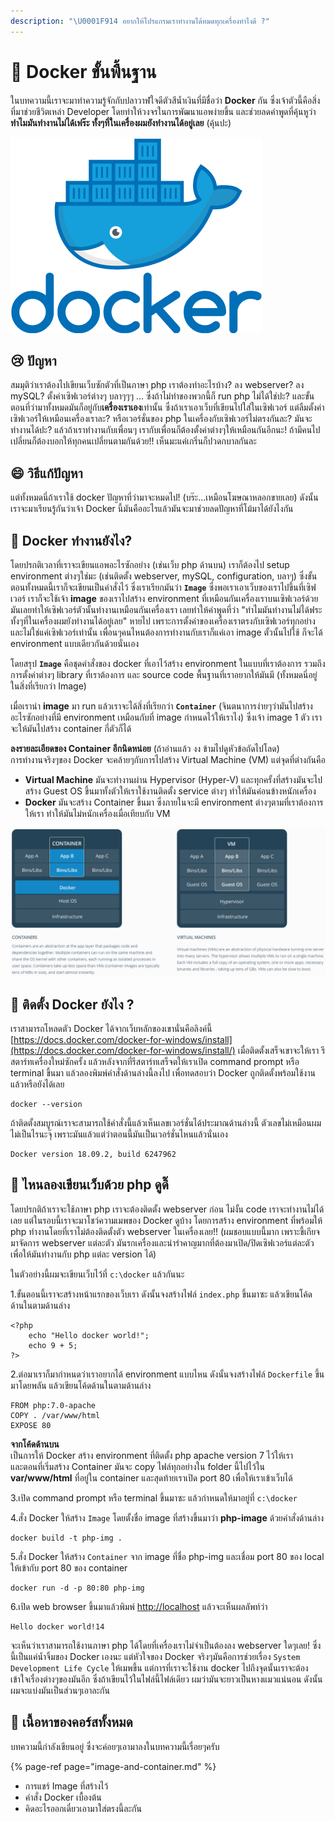 ```yaml
---
description: "\U0001F914 อยากให้โปรแกรมเราทำงานได้หมดทุกเครื่องทำไงดี ?"
---
```


# 👶 Docker ขั้นพื้นฐาน

ในบทความนี้เราจะมาทำความรู้จักกับปลาวาฬใจดีตัวสีน้ำเงินที่มีชื่อว่า **Docker** กัน ซึ่งเจ้าตัวนี้คือสิ่งที่มาช่วยชีวิตเหล่า Developer โดยทำให้วงจรในการพัฒนาแอพง่ายขึ้น และช่วยลดคำพูดที่คุ้นหูว่า **ทำไมมันทำงานไม่ได้เฟร๊ะ ทั้งๆที่ในเครื่องผมยังทำงานได้อยู่เลย** \(คุ้นปะ\)

![](../../.gitbook/assets/image%20%28744%29.png)

## 😢 ปัญหา

สมมุติว่าเราต้องไปเขียนเว็บซักตัวที่เป็นภาษา php เราต้องทำอะไรบ้าง? ลง webserver? ลง mySQL? ตั้งค่าเซิฟเวอร์ต่างๆ บลาๆๆๆ ... ซึ่งถ้าไม่ทำของพวกนี้ก็ run php ไม่ได้ใช่ปะ? และขั้นตอนที่ว่ามาทั้งหมดมันก็อยู่กับ**เครื่องเราเอง**เท่านั้น ซึ่งถ้าเราเอาเว็บที่เขียนไปใส่ในเซิฟเวอร์ แต่ลืมตั้งค่าเซิฟเวอร์ให้เหมือนเครื่องเราละ? หรือเวอร์ชั่นของ php ในเครื่องกับเซิฟเวอร์ไม่ตรงกันละ? มันจะทำงานได้ปะ? แล้วถ้าเราทำงานกับเพื่อนๆ เรากับเพื่อนก็ต้องตั้งค่าต่างๆให้เหมือนกันอีกนะ! ถ้ามีคนไปเปลี่ยนก็ต้องบอกให้ทุกคนเปลี่ยนตามกันด้วย!! เห็นมะแค่เกริ่นก็ปวดกบาลกันละ

## 😄 วิธีแก้ปัญหา

แต่ทั้งหมดนี่ถ้าเราใช้ docker ปัญหาที่ว่ามาจะหมดไป! \(บร๊ะ...เหมือนโฆษณาหลอกขายเลย\) ดังนั้นเราจะมาเรียนรู้กันว่าเจ้า Docker นี้มันคืออะไรแล้วมันจะมาช่วยลดปัญหาที่โม้มาได้ยังไงกัน

## 🤔 Docker ทำงานยังไง?

โดยปรกติเวลาที่เราจะเขียนแอพอะไรซักอย่าง \(เช่นเว็บ php ด้านบน\) เราก็ต้องไป setup environment ต่างๆใช่มะ \(เช่นติดตั้ง webserver, mySQL, configuration, บลาๆ\) ซึ่งขั้นตอนทั้งหมดนี้เราก็จะเขียนเป็นคำสั่งไว้ ซึ่งเราเรียกมันว่า **`Image`** ซึ่งพอเราเอาเว็บของเราไปขึ้นที่เซิฟเวอร์ เราก็จะใช้เจ้า **image** ของเราไปสร้าง environment ที่เหมือนกันเครื่องเราบนเซิฟเวอร์ด้วย มันเลยทำให้เซิฟเวอร์ตัวนั้นทำงานเหมือนกันเครื่องเรา เลยทำให้คำพูดที่ว่า "ทำไมมันทำงานไม่ได้ฟระ ทั้งๆที่ในเครื่องผมยังทำงานได้อยู่เลย" หายไป เพราะการตั้งค่าของเครื่องเราตรงกับเซิฟเวอร์ทุกอย่าง และไม่ใช่แค่เซิฟเวอร์เท่านั้น เพื่อนๆคนไหนต้องการทำงานกับเราก็แค่เอา image ตั้วนั้นไปใช้ ก็จะได้ environment แบบเดียวกันด้วยนั่นเอง

โดยสรุป **`Image`** คือชุดคำสั่งของ docker ที่เอาไว้สร้าง environment ในแบบที่เราต้องการ รวมถึงการตั้งค่าต่างๆ library ที่เราต้องการ และ source code พื้นฐานที่เราอยากให้มันมี \(ทั้งหมดนี่อยู่ในสิ่งที่เรียกว่า Image\)

เมื่อเรานำ **image** มา run แล้วเราจะได้สิ่งที่เรียกว่า **`Container`** \(จินตนาการง่ายๆว่ามันไปสร้างอะไรซักอย่างที่มี environment เหมือนกับที่ image กำหนดไว้ให้เราไง\) ซึ่งเจ้า image 1 ตัว เราจะให้มันไปสร้าง container กี่ตัวก็ได้

**ลงรายละเอียดของ Container อีกนิดหน่อย** \(ถ้าอ่านแล้ว งง ข้ามไปดูหัวข้อถัดไปโลด\)  
การทำงานจริงๆของ Docker จะคล้ายๆกับการไปสร้าง Virtual Machine \(VM\) แต่จุดที่ต่างกันคือ

* **Virtual Machine** มันจะทำงานผ่าน Hypervisor \(Hyper-V\) และทุกครั้งที่สร้างมันจะไปสร้าง Guest OS ขึ้นมาทั้งตัวให้เราใช้งานติดตั้ง service ต่างๆ ทำให้มันค่อนข้างหนักเครื่อง
* **Docker** มันจะสร้าง Container ขึ้นมา ซึ่งภายในจะมี environment ต่างๆตามที่เราต้องการให้เรา ทำให้มันไม่หนักเครื่องเมื่อเทียบกับ VM

![](../../.gitbook/assets/image%20%28685%29.png)

## 🤔 ติดตั้ง Docker ยังไง ?

เราสามารถโหลดตัว Docker ได้จากเว็บหลักของเขานั่นคือลิงค์นี้ [https://docs.docker.com/docker-for-windows/install](https://docs.docker.com/docker-for-windows/install/) เมื่อติดตั้งเสร็จเขาจะให้เรา รีสตาร์ทเครื่องใหม่ซักครั้ง แล้วหลังจากที่รีสตาร์ทเสร็จตให้เราเปิด command prompt หรือ terminal ขึ้นมา แล้วลองพิมพ์คำสั่งด้านล่างนี้ลงไป เพื่อทดสอบว่า Docker ถูกติดตั้งพร้อมใช้งานแล้วหรือยังได้เลย

```text
docker --version
```

ถ้าติดตั้งสมบูรณ์เราจะสามารถใช้คำสั่งนี้แล้วเห็นเลขเวอร์ชั่นได้ประมาณด้านล่างนี้ ตัวเลขไม่เหมือนผมไม่เป็นไรนะจุ๊ เพราะมันแล้วแต่ว่าตอนนี้มันเป็นเวอร์ชั่นไหนแล้วนั่นเอง

```text
Docker version 18.09.2, build 6247962
```

## 🤔 ไหนลองเขียนเว็บด้วย php ดูดิ๊

โดยปรกติถ้าเราจะใช้ภาษา php เราจะต้องติดตั้ง webserver ก่อน ไม่งั้น code เราจะทำงานไม่ได้เลย แต่ในรอบนี้เราจะมาโชว์ความเมพของ Docker ดูบ้าง โดยการสร้าง environment ที่พร้อมให้ php ทำงานโดยที่เราไม่ต้องติดตั้งตัว webserver ในเครื่องเลย!! \(ผมชอบแบบนี้มาก เพราะขี้เกียจมาจัดการ webserver แต่ละตัว มันรกเครื่องและน่ารำคาญมากที่ต้องมาเปิด/ปิดเซิฟเวอร์แต่ละตัวเพื่อให้มันทำงานกับ php แต่ละ version ได้\)

ในตัวอย่างนี้ผมจะเขียนเว็บไว้ที่ `c:\docker` แล้วกันนะ

1.ขั้นตอนนี้เราจะสร้างหน้าแรกของเว็บเรา ดังนั้นจงสร้างไฟล์ `index.php` ขึ้นมาซะ แล้วเขียนโค้ดด้านในตามด้านล่าง

```text
<?php
    echo "Hello docker world!";
    echo 9 + 5;
?>
```

2.ต่อมาเราก็มากำหนดว่าเราอยากได้ environment แบบไหน ดังนั้นจงสร้างไฟล์ `Dockerfile` ขึ้นมาโดยพลัน แล้วเขียนโค้ดด้านในตามด้านล่าง

```text
FROM php:7.0-apache
COPY . /var/www/html
EXPOSE 80
```

**จากโค้ดด้านบน**  
เป็นการให้ Docker สร้าง environment ที่ติดตั้ง php apache version 7 ไว้ให้เรา  
และตอนที่เริ่มสร้าง Container มันจะ copy ไฟล์ทุกอย่างใน folder นี้ไปไว้ใน **var/www/html** ที่อยู่ใน container และสุดท้ายเราเปิด port 80 เพื่อให้เราเข้าเว็บได้

3.เปิด command prompt หรือ terminal ขึ้นมาซะ แล้วกำหนดให้มาอยู่ที่ `c:\docker`

4.สั่ง Docker ให้สร้าง `Image` โดยตั้งชื่อ image ที่สร้างขึ้นมาว่า **php-image** ด้วยคำสั่งด้านล่าง

```text
docker build -t php-img .
```

5.สั่ง Docker ให้สร้าง `Container` จาก image ที่ชื่อ php-img และเชื่อม port 80 ของ local ให้เข้ากับ port 80 ของ container

```text
docker run -d -p 80:80 php-img
```

6.เปิด web browser ขึ้นมาแล้วพิมพ์ [http://localhost](http://localhost/) แล้วจะเห็นผลลัพท์ว่า

```text
Hello docker world!14
```

จะเห็นว่าเราสามารถใช้งานภาษา php ได้โดยที่เครื่องเราไม่จำเป็นต้องลง webserver ใดๆเลย! ซึ่งนี้เป็นแค่น้ำจิ้มของ Docker เองนะ แต่หัวใจของ Docker จริงๆมันคือการช่วยเรื่อง `System Development Life Cycle` ให้เมพขึ้น แต่การที่เราจะใช้งาน docker ไปถึงจุดนั้นเราจะต้องเข้าใจเรื่องต่างๆของมันอีก ซึ่งถ้าเขียนไว้ในไฟล์นี้ไฟล์เดียว ผมว่ามันจะยาวเป็นหางแมวแน่นอน ดังนั้นผมจะแบ่งมันเป็นส่วนๆเอาละกัน

## 🧭 เนื้อหาของคอร์สทั้งหมด

บทความนี้กำลังเขียนอยู่ ซึ่งจะค่อยๆเอามาลงในบทความนี้เรื่อยๆครับ

{% page-ref page="image-and-container.md" %}

* การแชร์ Image ที่สร้างไว้
* คำสั่ง Docker เบื้องต้น
* คิดอะไรออกเดี๋ยวเอามาใส่ตรงนี้ละกัน

